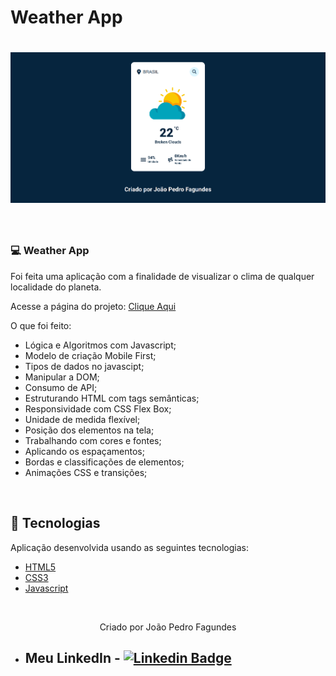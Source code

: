 # Weather App

<h1 align="center">
    <img alt="Imagem do projeto concluído Weather App" title="image" src="./images/weather-app.png"/>
</h1>

<br>

### 💻 Weather App

Foi feita uma aplicação com a finalidade de visualizar o clima de qualquer localidade do planeta.

Acesse a página do projeto: [Clique Aqui](https://weather-app-jpfagundes.netlify.app/)

O que foi feito:

- Lógica e Algoritmos com Javascript;
- Modelo de criação Mobile First;
- Tipos de dados no javascipt;
- Manipular a DOM;
- Consumo de API;
- Estruturando HTML com tags semânticas;
- Responsividade com CSS Flex Box;
- Unidade de medida flexível;
- Posição dos elementos na tela;
- Trabalhando com cores e fontes;
- Aplicando os espaçamentos;
- Bordas e classificações de elementos;
- Animações CSS e transições;

  
<br />


## 🧪 Tecnologias

Aplicação desenvolvida usando as seguintes tecnologias:

- [HTML5](https://www.w3schools.com/html/default.asp)
- [CSS3](https://www.w3schools.com/css/default.asp)
- [Javascript](https://developer.mozilla.org/pt-BR/docs/Web/JavaScript)

&nbsp;

<p align="center">Criado por João Pedro Fagundes</p>

- ## Meu LinkedIn - [![Linkedin Badge](https://img.shields.io/badge/LinkedIn-0077B5?style=for-the-badge&logo=linkedin&logoColor=white)](https://www.linkedin.com/in/jpfagundes/)
